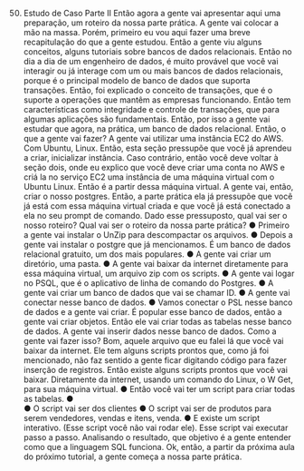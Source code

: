 50. Estudo de Caso Parte II
Então agora a gente vai apresentar aqui uma preparação, um roteiro da nossa parte prática. A gente vai colocar a mão na massa.
Porém, primeiro eu vou aqui fazer uma breve recapitulação do que a gente estudou. Então a gente viu alguns conceitos, alguns tutoriais sobre bancos de dados relacionais.
Então no dia a dia de um engenheiro de dados, é muito provável que você vai interagir ou já interage com um ou mais bancos de dados relacionais, porque é o principal modelo de banco de dados que suporta transações. Então, foi explicado o conceito de transações, que é o suporte a operações que mantêm as empresas funcionando. Então tem características como integridade e controle de transações, que para algumas aplicações são fundamentais. Então, por isso a gente vai estudar que agora, na prática, um banco de dados relacional.
Então, o que a gente vai fazer?
A gente vai utilizar uma instância EC2  do AWS. Com Ubuntu, Linux. Então, esta seção pressupõe que você já aprendeu a criar, inicializar instância. Caso contrário, então você deve voltar à seção dois, onde eu explico que você deve criar uma conta no AWS e criá la no serviço EC2 uma instância de uma máquina virtual com o Ubuntu Linux.
Então é a partir dessa máquina virtual. A gente vai, então, criar o nosso postgres. Então, a parte prática ela já pressupõe que você já está com essa máquina virtual criada e que você já está conectado a ela no seu prompt de comando.
Dado esse pressuposto, qual vai ser o nosso roteiro? Qual vai ser o roteiro da nossa parte prática?
●	Primeiro a gente vai instalar o UnZip para descompactar os arquivos.
●	Depois a gente vai instalar o postgre que já mencionamos. É um banco de dados relacional gratuito, um dos mais populares.
●	A gente vai criar um diretório, uma pasta.
●	A gente vai baixar da internet diretamente para essa máquina virtual, um arquivo zip com os scripts.
●	A gente vai logar no PSQL, que é o aplicativo de linha de comando do Postgres.
●	A gente vai criar um banco de dados que vai se chamar ID.
●	A gente vai conectar nesse banco de dados.
●	Vamos conectar o PSL nesse banco de dados e a gente vai criar.
É popular esse banco de dados, então a gente vai criar objetos. Então ele vai criar todas as tabelas nesse banco de dados. A gente vai inserir dados nesse banco de dados.
Como a gente vai fazer isso?
Bom, aquele arquivo que eu falei lá que você vai baixar da internet. Ele tem alguns scripts prontos que, como já foi mencionado, não faz sentido a gente ficar digitando código para fazer inserção de registros. Então existe alguns scripts prontos que você vai baixar.
Diretamente da internet, usando um comando do Linux, o W Get, para sua máquina virtual. 
●	Então você vai ter um script para criar todas as tabelas.
●	
●	O script vai ser dos clientes
●	O script vai ser de produtos para serem vendedores, vendas e itens, venda.
●	E existe um script interativo. (Esse script você não vai rodar ele).  Esse script vai executar passo a passo. Analisando o resultado, que objetivo é a gente entender como que a linguagem SQL funciona.
Ok, então, a partir da próxima aula do próximo tutorial, a gente começa a nossa parte prática.
